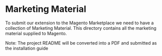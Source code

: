 # Marketing Material

To submit our extension to the Magento Marketplace we need to have a collection of Marketing Material. This directory contains all the marketing material supplied to Magento.

Note: The project README will be converted into a PDF and submitted as the installation guide